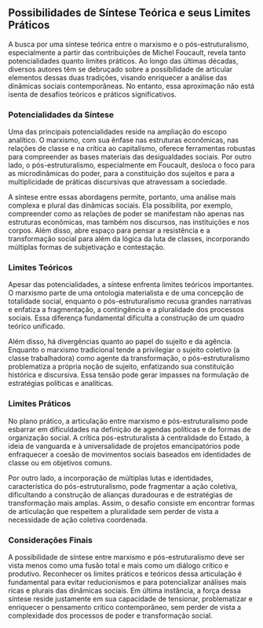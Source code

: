 
## Possibilidades de Síntese Teórica e seus Limites Práticos

A busca por uma síntese teórica entre o marxismo e o pós-estruturalismo, especialmente a partir das contribuições de Michel Foucault, revela tanto potencialidades quanto limites práticos. Ao longo das últimas décadas, diversos autores têm se debruçado sobre a possibilidade de articular elementos dessas duas tradições, visando enriquecer a análise das dinâmicas sociais contemporâneas. No entanto, essa aproximação não está isenta de desafios teóricos e práticos significativos.

### Potencialidades da Síntese

Uma das principais potencialidades reside na ampliação do escopo analítico. O marxismo, com sua ênfase nas estruturas econômicas, nas relações de classe e na crítica ao capitalismo, oferece ferramentas robustas para compreender as bases materiais das desigualdades sociais. Por outro lado, o pós-estruturalismo, especialmente em Foucault, desloca o foco para as microdinâmicas do poder, para a constituição dos sujeitos e para a multiplicidade de práticas discursivas que atravessam a sociedade.

A síntese entre essas abordagens permite, portanto, uma análise mais complexa e plural das dinâmicas sociais. Ela possibilita, por exemplo, compreender como as relações de poder se manifestam não apenas nas estruturas econômicas, mas também nos discursos, nas instituições e nos corpos. Além disso, abre espaço para pensar a resistência e a transformação social para além da lógica da luta de classes, incorporando múltiplas formas de subjetivação e contestação.

### Limites Teóricos

Apesar das potencialidades, a síntese enfrenta limites teóricos importantes. O marxismo parte de uma ontologia materialista e de uma concepção de totalidade social, enquanto o pós-estruturalismo recusa grandes narrativas e enfatiza a fragmentação, a contingência e a pluralidade dos processos sociais. Essa diferença fundamental dificulta a construção de um quadro teórico unificado.

Além disso, há divergências quanto ao papel do sujeito e da agência. Enquanto o marxismo tradicional tende a privilegiar o sujeito coletivo (a classe trabalhadora) como agente da transformação, o pós-estruturalismo problematiza a própria noção de sujeito, enfatizando sua constituição histórica e discursiva. Essa tensão pode gerar impasses na formulação de estratégias políticas e analíticas.

### Limites Práticos

No plano prático, a articulação entre marxismo e pós-estruturalismo pode esbarrar em dificuldades na definição de agendas políticas e de formas de organização social. A crítica pós-estruturalista à centralidade do Estado, à ideia de vanguarda e à universalidade de projetos emancipatórios pode enfraquecer a coesão de movimentos sociais baseados em identidades de classe ou em objetivos comuns.

Por outro lado, a incorporação de múltiplas lutas e identidades, característica do pós-estruturalismo, pode fragmentar a ação coletiva, dificultando a construção de alianças duradouras e de estratégias de transformação mais amplas. Assim, o desafio consiste em encontrar formas de articulação que respeitem a pluralidade sem perder de vista a necessidade de ação coletiva coordenada.

### Considerações Finais

A possibilidade de síntese entre marxismo e pós-estruturalismo deve ser vista menos como uma fusão total e mais como um diálogo crítico e produtivo. Reconhecer os limites práticos e teóricos dessa articulação é fundamental para evitar reducionismos e para potencializar análises mais ricas e plurais das dinâmicas sociais. Em última instância, a força dessa síntese reside justamente em sua capacidade de tensionar, problematizar e enriquecer o pensamento crítico contemporâneo, sem perder de vista a complexidade dos processos de poder e transformação social.
```
